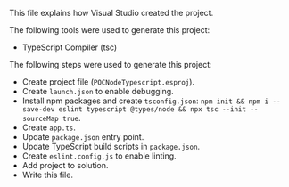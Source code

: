 This file explains how Visual Studio created the project.

The following tools were used to generate this project:
- TypeScript Compiler (tsc)

The following steps were used to generate this project:
- Create project file (`POCNodeTypescript.esproj`).
- Create `launch.json` to enable debugging.
- Install npm packages and create `tsconfig.json`: `npm init && npm i --save-dev eslint typescript @types/node && npx tsc --init --sourceMap true`.
- Create `app.ts`.
- Update `package.json` entry point.
- Update TypeScript build scripts in `package.json`.
- Create `eslint.config.js` to enable linting.
- Add project to solution.
- Write this file.
